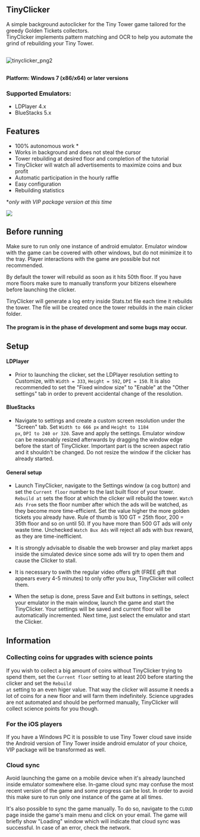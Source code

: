 ## TinyClicker

A simple background autoclicker for the Tiny Tower game tailored for the greedy Golden Tickets collectors.\
TinyClicker implements pattern matching and OCR to help you automate the grind of rebuilding your Tiny Tower.

## 

![tinyclicker_png2](https://user-images.githubusercontent.com/51026900/174921574-5e6b74a7-d3b1-4d8e-a21f-95d65431b792.png)

##

#### Platform: Windows 7 (x86/x64) or later versions
### Supported Emulators:
- LDPlayer 4.x
- BlueStacks 5.x

## Features

- 100% autonomous work * 
- Works in background and does not steal the cursor
- Tower rebuilding at desired floor and completion of the tutorial
- TinyClicker will watch all advertisements to maximize coins and bux profit
- Automatic participation in the hourly raffle
- Easy configuration 
- Rebuilding statistics

**only with VIP package version at this time*

![](https://github.com/filadog/TinyClicker/blob/master/gif.gif)


## Before running

Make sure to run only one instance of android emulator. 
Emulator window with the game can be covered with other windows, but do not minimize it to the tray. 
Player interactions with the game are possible but not recommended.

By default the tower will rebuild as soon as it hits 50th floor. If you have more floors make sure to manually transform your bitizens elsewhere before launching the clicker.

TinyClicker will generate a log entry inside Stats.txt file each time it rebuilds the tower. The file will be created once the tower rebuilds in the main clicker folder.

#### The program is in the phase of development and some bugs may occur.

## Setup

#### LDPlayer
- Prior to launching the clicker, set the LDPlayer resolution setting to Customize, with <code>Width = 333</code>, <code>Height = 592</code>, <code>DPI = 150</code>. It is also recommended to set the "Fixed window size" to "Enable" at the "Other settings" tab in order to prevent accidental change of the resolution.

#### BlueStacks
- Navigate to settings and create a custom screen resolution under the "Screen" tab. Set <code>Width to 666 px</code> and <code>Height to 1184 px</code>, <code>DPI to 240 or 320</code>. Save and apply the settings. Emulator window can be reasonably resized afterwards by dragging the window edge before the start of TinyClicker. Important part is the screen aspect ratio and it shouldn't be changed. Do not resize the window if the clicker has already started.

#### General setup
- Launch TinyClicker, navigate to the Settings window (a cog button) and set the <code>Current floor</code> number to the last built floor of your tower. <code>Rebuild at</code> sets the floor at which the clicker will rebuild the tower. <code>Watch Ads From</code> sets the floor number after which the ads will be watched, as they become more time-efficient. Set the value higher the more golden tickets you already have. Rule of thumb is 100 GT = 25th floor, 200 = 35th floor and so on until 50. If you have more than 500 GT ads will only waste time. Unchecked <code>Watch Bux Ads</code> will reject all ads with bux reward, as they are time-inefficient. 

- It is strongly advisable to disable the web browser and play market apps inside the simulated device since some ads will try to open them and cause the Clicker to stall.

- It is necessary to swith the regular video offers gift (FREE gift that appears every 4-5 minutes) to only offer you bux, TinyClicker will collect them.

- When the setup is done, press Save and Exit buttons in settings, select your emulator in the main window, launch the game and start the TinyClicker. Your settings will be saved and current floor will be automatically incremented. Next time, just select the emulator and start the Clicker.

## Information

### Collecting coins for upgrades with science points

If you wish to collect a big amount of coins without TinyClicker trying to spend them, set the <code>Current floor</code> setting to at least 200 before starting the clicker and set the <code>Rebuild at</code> setting to an even higer value. That way the clicker will assume it needs a lot of coins for a new floor and will farm them indefinitely. Science upgrades are not automated and should be performed manually, TinyClicker will collect science points for you though.


### For the iOS players

If you have a Windows PC it is possible to use Tiny Tower cloud save inside the Android version of Tiny Tower inside android emulator of your choice, VIP package will be transformed as well. 


### Cloud sync

Avoid launching the game on a mobile device when it's already launched inside emulator somewhere else. In-game cloud sync may confuse the most recent version of the game and some progress can be lost. In order to avoid this make sure to run only one instance of the game at all times. 

It's also possible to sync the game manually. To do so, navigate to the <code>CLOUD</code> page inside the game's main menu and click on your email. The game will briefly show "Loading" window which will indicate that cloud sync was successful. In case of an error, check the network.
